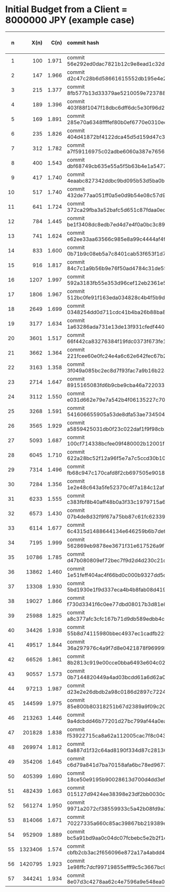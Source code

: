 # Initial Budget from a Client = 8000000 JPY (example case)

| n | X(n) | C(n) | commit hash | balance (MAK) | Client's Budget (JPY) |
|---:|---:|---:|:---| ---:|---:|
| 1 | 100 | 1.971 | commit 56e292ed0dac7821b12c9e8ead1c32d189ab47aa | 100 | 7999900|
| 2 | 147 | 1.966 | commit d2c47c28b6d58661615552db195e4e20f85c6f24 | 247 | 7999753|
| 3 | 215 | 1.377 | commit 8fb577b13d33379ae5210059e7237889b1030940 | 462 | 7999538|
| 4 | 189 | 1.396 | commit 403f88f1047f18dbc6dff6dc5e30f96d2e47a16d | 651 | 7999349|
| 5 | 169 | 1.891 | commit 285e70a6348ffffef80b0ef6770e0310ed1db47e | 820 | 7999180|
| 6 | 235 | 1.826 | commit 404d41872bf4122dca45d5d159d47c39d6a71490 | 1055 | 7998945|
| 7 | 312 | 1.782 | commit a7f59116975c02adbe6060a387e7656d4c147942 | 1367 | 7998633|
| 8 | 400 | 1.543 | commit dbf68749cb635e55a5f5b63b4e1a5477752ea886 | 1767 | 7998233|
| 9 | 417 | 1.740 | commit 4eaabc827342ddbc9bd095b53d5ba0b97e3c3a86 | 2184 | 7997816|
| 10 | 517 | 1.740 | commit 432de77aa051ff0a5e0d9b54e08c57d9787b6729 | 2701 | 7997299|
| 11 | 641 | 1.724 | commit 372ca29fba3a52bafc5d651c87fdaa0edd09ee0b | 3342 | 7996658|
| 12 | 784 | 1.445 | commit be1f3408dc8edb7ed4d7e4f0a0bc3c89dc70ecd7 | 4126 | 7995874|
| 13 | 741 | 1.624 | commit e62ee33aa63566c985e8a99c4444af4ff4555e43 | 4867 | 7995133|
| 14 | 833 | 1.600 | commit 0b71b9c08eb5a7c8401cab53f653f1d7d0a0d234 | 5700 | 7994300|
| 15 | 916 | 1.817 | commit 84c7c1a9b56b9e76f50ad4784c31de55bf95152c | 6616 | 7993384|
| 16 | 1207 | 1.997 | commit 592a3183fb55e353d96cef12eb2361e51123c85d | 7823 | 7992177|
| 17 | 1806 | 1.967 | commit 512bc0fe91f163eda034828c4b4f5b9d49a5fbd6 | 9629 | 7990371|
| 18 | 2649 | 1.699 | commit 0348254dd0d711cdc41b4ba26b88ba85fe0a8940 | 12278 | 7987722|
| 19 | 3177 | 1.634 | commit 1a63286ada731e13de13f931cfedf44088bfe997 | 15455 | 7984545|
| 20 | 3601 | 1.517 | commit 66f442ca83276384f19fdc0373f673fe1e036983 | 19056 | 7980944|
| 21 | 3662 | 1.364 | commit 221fcee60e0fc24e4a6c62e642fec67b2c6ed01c | 22718 | 7977282|
| 22 | 3163 | 1.358 | commit 3f049a085bc2ec8d7f93fac7a9b16b22884e5a4c | 25881 | 7974119|
| 23 | 2714 | 1.647 | commit 8915165083fd6b9cbe9cba46a722033d9d43f5ee | 28595 | 7971405|
| 24 | 3112 | 1.550 | commit e031d662e79e7a542b4f06135227c7022ef23c05 | 31707 | 7968293|
| 25 | 3268 | 1.591 | commit 541606655905a53de8dfa53ae734504b79a5e02e | 34975 | 7965025|
| 26 | 3565 | 1.929 | commit a5859425031db0f23c022daf1f9f98cb15cb5a56 | 38540 | 7961460|
| 27 | 5093 | 1.687 | commit 100cf714338bcfee09f480002b12001f09cd70cb | 43633 | 7956367|
| 28 | 6045 | 1.710 | commit 622a28bc52f12a96f5e7a7c5ccd30b10070d18ce | 49678 | 7950322|
| 29 | 7314 | 1.496 | commit fb68c947c170cafd8f2cb697505e90186c850c51 | 56992 | 7943008|
| 30 | 7284 | 1.356 | commit 1e2e48c643a5fe52370c4f7a184c12af2014aa33 | 64276 | 7935724|
| 31 | 6233 | 1.555 | commit c383fbf8b40aff48b0a3f33c1979715a6599257e | 70509 | 7929491|
| 32 | 6573 | 1.430 | commit 07b4de8d32f9f67a75bb87c61fc62339e710f719 | 77082 | 7922918|
| 33 | 6114 | 1.677 | commit 6c4315d1488644134e646259b6b7def435dccd4d | 83196 | 7916804|
| 34 | 7195 | 1.999 | commit 562869eb9878ee3671f31e617526a9f7b4fb53ed | 90391 | 7909609|
| 35 | 10786 | 1.785 | commit d47b080809ef72bec7f9d2d4d230c21d8ea4130d | 101177 | 7898823|
| 36 | 13862 | 1.460 | commit 1e51feff404ac4f66bd0c000b9327dd5cbba23de | 115039 | 7884961|
| 37 | 13308 | 1.930 | commit 5bd1930e1f9d337eca4b4b8fab08d4198fa92726 | 128347 | 7871653|
| 38 | 19027 | 1.866 | commit f730d3341f6c0ee77dbd08017b3d81e8f967c46e | 147374 | 7852626|
| 39 | 25988 | 1.825 | commit a8c377afc3cfc167b71d9db589edbb4ce8d2c56b | 173362 | 7826638|
| 40 | 34426 | 1.938 | commit 55b8d74115980bbec4937ec1cadfb225c7a0ffc7 | 207788 | 7792212|
| 41 | 49517 | 1.844 | commit 36a297976c4a9f7d8e0421878f96999b743b2238 | 257305 | 7742695|
| 42 | 66526 | 1.861 | commit 8b2813c919e00cce0bba6493e604c029d232ab2a | 323831 | 7676169|
| 43 | 90557 | 1.573 | commit 0b7144820449a4ad03bcdd61a6d62a074aef1a05 | 414388 | 7585612|
| 44 | 97213 | 1.987 | commit d23e2e26dbdb2a98c0186d2897c72249fc26a260 | 511601 | 7488399|
| 45 | 144599 | 1.975 | commit 85e800b80318251b67d2389a9f09c20b92149948 | 656200 | 7343800|
| 46 | 213263 | 1.446 | commit 9a4dcbdd46b77201d27bc799af44a0ea13edfe54 | 869463 | 7130537|
| 47 | 201828 | 1.838 | commit f53922715ca8a62a112005cac7f8c043aea06be1 | 1071291 | 6928709|
| 48 | 269974 | 1.812 | commit 6a887d1f32c64ad8190f334d87c2813616a5ab6a | 1341265 | 6658735|
| 49 | 354206 | 1.645 | commit c6d79a841d7ba70158afa6bc78ed96739de69fa0 | 1695471 | 6304529|
| 50 | 405399 | 1.690 | commit 18ce50e9195b90028613d700d4dd3ef8d341fb55 | 2100870 | 5899130|
| 51 | 482439 | 1.663 | commit 015127d9424ee38398e23df2bb0030c3b0e79250 | 2583309 | 5416691|
| 52 | 561274 | 1.950 | commit 9971a2072cf38559933c5a42b08fd9a37b63162c | 3144583 | 4855417|
| 53 | 814066 | 1.671 | commit 70227335a660c85ac39867bb219389e036f4e31c | 3958649 | 4041351|
| 54 | 952909 | 1.889 | commit bc5a91bd9aa0c04dc07fcbebc5e2b2f1e3522ad8 | 4911558 | 3088442|
| 55 | 1323406 | 1.574 | commit cbfb2cb3ac2f656096e872a17a4abdd40e56fed7 | 6234964 | 1765036|
| 56 | 1420795 | 1.923 | commit 1e98ffc7dcf99719855efff9c5c3667bc98f658f | 7655759 | 344241|
| 57 | 344241 | 1.934 | commit 8e07d3c4278aa62c4e7596a9e548ea07d5461056 | 8000000 | 0|

